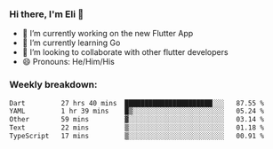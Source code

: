 ### Hi there, I'm Eli 👋
- 🔭 I’m currently working on the new Flutter App
- 🌱 I’m currently learning Go
- 🦄 I’m looking to collaborate with other flutter developers
- 😄 Pronouns: He/Him/His

### Weekly breakdown:
<!--START_SECTION:waka-->

```txt
Dart         27 hrs 40 mins  ██████████████████████░░░   87.55 %
YAML         1 hr 39 mins    █▒░░░░░░░░░░░░░░░░░░░░░░░   05.24 %
Other        59 mins         ▓░░░░░░░░░░░░░░░░░░░░░░░░   03.14 %
Text         22 mins         ▒░░░░░░░░░░░░░░░░░░░░░░░░   01.18 %
TypeScript   17 mins         ▒░░░░░░░░░░░░░░░░░░░░░░░░   00.91 %
```

<!--END_SECTION:waka-->

